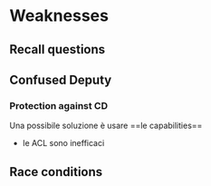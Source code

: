 # Weaknesses

## Recall questions

## Confused Deputy

### Protection against CD

Una possibile soluzione è usare ==le capabilities==
- le ACL sono inefficaci

## Race conditions

### 
